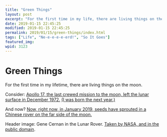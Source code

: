 ```yaml
---
title: "Green Things"
layout: post
excerpt: "For the first time in my life, there are living things on the moon."
date: 2019-01-15 22:45:25
modified: 2019-01-15 22:45:25
permalink: 2019/01/15/green-things/index.html
tags: ["Life", "Ne-e-e-e-e-erd!", "So It Goes"]
featured_img: 
wpid: 3123
---
```


# Green Things

For the first time in my lifetime, there are living things on the moon.

Consider: [Apollo 17, the last crewed mission to the moon, left the lunar surface in December 1972.](https://www.nasa.gov/mission_pages/apollo/missions/apollo17.html) [(I was born the next year.)](https://frinkiac.com/img/S11E03/257960.jpg)

And now? [Now, right now, in January 2019, seeds have sprouted in a Chinese rover on the far side of the moon.](https://interestingengineering.com/the-first-seeds-on-the-moon-are-sprouting)

Header image: Gene Cernan in the Lunar Rover. [Taken by NASA, and in the public domain](<http://grin.hq.nasa.gov/ABSTRACTS/GPN-2000-001139.html, Public Domain, https://commons.wikimedia.org/w/index.php?curid=12872>).